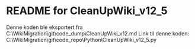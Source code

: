 # README for CleanUpWiki_v12_5
Denne koden ble eksportert fra C:\WikiMigration\git\code_dump\CleanUpWiki_v12.md
Link til denne koden: C:\WikiMigration\git\code_repo\Python\CleanUpWiki_v12_5.py
